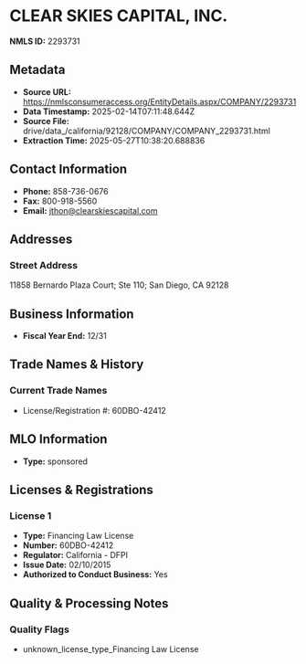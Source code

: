 # CLEAR SKIES CAPITAL, INC.

**NMLS ID:** 2293731

## Metadata
- **Source URL:** https://nmlsconsumeraccess.org/EntityDetails.aspx/COMPANY/2293731
- **Data Timestamp:** 2025-02-14T07:11:48.644Z
- **Source File:** drive/data_/california/92128/COMPANY/COMPANY_2293731.html
- **Extraction Time:** 2025-05-27T10:38:20.688836

## Contact Information
- **Phone:** 858-736-0676
- **Fax:** 800-918-5560
- **Email:** jthon@clearskiescapital.com

## Addresses
### Street Address
11858 Bernardo Plaza Court; Ste 110; San Diego, CA 92128

## Business Information
- **Fiscal Year End:** 12/31

## Trade Names & History
### Current Trade Names
- License/Registration #: 60DBO-42412

## MLO Information
- **Type:** sponsored

## Licenses & Registrations

### License 1
- **Type:** Financing Law License
- **Number:** 60DBO-42412
- **Regulator:** California - DFPI
- **Issue Date:** 02/10/2015
- **Authorized to Conduct Business:** Yes

## Quality & Processing Notes
### Quality Flags
- unknown_license_type_Financing Law License
